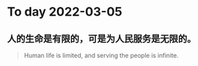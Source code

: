 
# To day 2022-03-05


## 人的生命是有限的，可是为人民服务是无限的。
> Human life is limited, and serving the people is infinite.

    